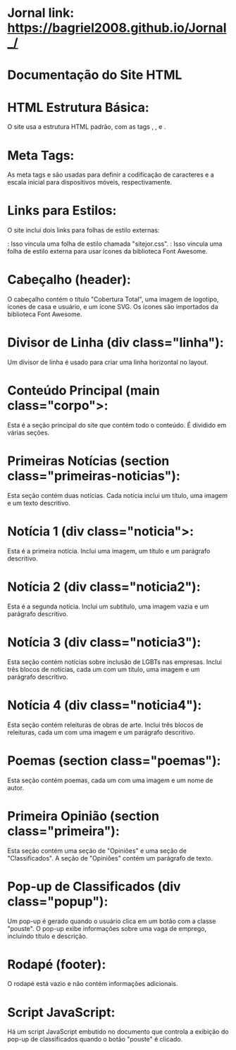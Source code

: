 # Jornal link: https://bagriel2008.github.io/Jornal_/

# Documentação do Site HTML
# HTML Estrutura Básica:
O site usa a estrutura HTML padrão, com as tags <html>, <head>, e <body>.

# Meta Tags:

As meta tags <meta charset="UTF-8"> e <meta name="viewport" content="width=device-width, initial-scale=1.0"> são usadas para definir a codificação de caracteres e a escala inicial para dispositivos móveis, respectivamente.

# Links para Estilos:

O site inclui dois links para folhas de estilo externas:
<link rel="stylesheet" href="sitejor.css">: Isso vincula uma folha de estilo chamada "sitejor.css".
<link rel="stylesheet" href="https://cdnjs.cloudflare.com/ajax/libs/font-awesome/6.4.0/css/all.min.css">: Isso vincula uma folha de estilo externa para usar ícones da biblioteca Font Awesome.

# Cabeçalho (header):

O cabeçalho contém o título "Cobertura Total", uma imagem de logotipo, ícones de casa e usuário, e um ícone SVG.
Os ícones são importados da biblioteca Font Awesome.

# Divisor de Linha (div class="linha"):

Um divisor de linha é usado para criar uma linha horizontal no layout.

# Conteúdo Principal (main class="corpo">:

Esta é a seção principal do site que contém todo o conteúdo.
É dividido em várias seções.

# Primeiras Notícias (section class="primeiras-noticias"):

Esta seção contém duas notícias.
Cada notícia inclui um título, uma imagem e um texto descritivo.

# Notícia 1 (div class="noticia">:

Esta é a primeira notícia.
Inclui uma imagem, um título e um parágrafo descritivo.

# Notícia 2 (div class="noticia2"):

Esta é a segunda notícia.
Inclui um subtítulo, uma imagem vazia e um parágrafo descritivo.

# Notícia 3 (div class="noticia3"):

Esta seção contém notícias sobre inclusão de LGBTs nas empresas.
Inclui três blocos de notícias, cada um com um título, uma imagem e um parágrafo descritivo.

# Notícia 4 (div class="noticia4"):

Esta seção contém releituras de obras de arte.
Inclui três blocos de releituras, cada um com uma imagem e um parágrafo descritivo.

# Poemas (section class="poemas"):

Esta seção contém poemas, cada um com uma imagem e um nome de autor.

# Primeira Opinião (section class="primeira"):

Esta seção contém uma seção de "Opiniões" e uma seção de "Classificados".
A seção de "Opiniões" contém um parágrafo de texto.

# Pop-up de Classificados (div class="popup"):

Um pop-up é gerado quando o usuário clica em um botão com a classe "pouste". O pop-up exibe informações sobre uma vaga de emprego, incluindo título e descrição.

# Rodapé (footer):

O rodapé está vazio e não contém informações adicionais.

# Script JavaScript:

Há um script JavaScript embutido no documento que controla a exibição do pop-up de classificados quando o botão "pouste" é clicado.
